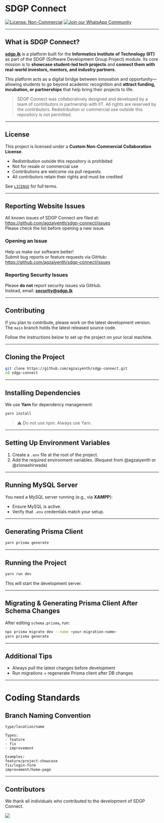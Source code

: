 # SDGP Connect

[![License: Non-Commercial](https://img.shields.io/badge/License-Non--Commercial-red)](https://github.com/agzaiyenth/SDGP-Connect/blob/main/LICENSE)
[![Join our WhatsApp Community](https://img.shields.io/badge/Join%20our%20WhatsApp%20Community-Click%20Here-brightgreen)](https://chat.whatsapp.com/IFJH9D1sbiT7OsNsBT4neT)

---

## What is SDGP Connect?

**[sdgp.lk](https://sdgp.lk)** is a platform built for the **Informatics Institute of Technology (IIT)** as part of the SDGP (Software Development Group Project) module. Its core mission is to **showcase student-led tech projects** and **connect them with real-world investors, mentors, and industry partners**.

This platform acts as a digital bridge between innovation and opportunity—allowing students to go beyond academic recognition and **attract funding, incubation, or partnerships** that help bring their projects to life.

> SDGP Connect was collaboratively designed and developed by a team of contributors in partnership with IIT. All rights are reserved by the contributors. Redistribution or commercial use outside this repository is not permitted.

---

## License

This project is licensed under a **Custom Non-Commercial Collaboration License**.

-  Redistribution outside this repository is prohibited  
-  Not for resale or commercial use  
-  Contributions are welcome via pull requests  
-  All contributors retain their rights and must be credited  

See [`LICENSE`](./LICENSE.md) for full terms.

---

## Reporting Website Issues

All known issues of SDGP Connect are filed at:  
https://github.com/agzaiyenth/sdgp-connect/issues  
Please check the list before opening a new issue.

### Opening an Issue

Help us make our software better!  
Submit bug reports or feature requests via GitHub:  
https://github.com/agzaiyenth/sdgp-connect/issues

### Reporting Security Issues

Please **do not** report security issues via GitHub.  
Instead, email: **[security@sdgp.lk](mailto:security@sdgp.lk)**

---

## Contributing

If you plan to contribute, please work on the latest development version. The `main` branch holds the latest released source code.

Follow the instructions below to set up the project on your local machine.

---

## Cloning the Project

```bash
git clone https://github.com/agzaiyenth/sdgp-connect.git
cd sdgp-connect
````

---

## Installing Dependencies

We use **Yarn** for dependency management:

```bash
yarn install
```

> ⚠️ Do not use npm. Always use Yarn.

---

## Setting Up Environment Variables

1. Create a `.env` file at the root of the project.
2. Add the required environment variables. (Request from @agzaiyenth or @zionashirwada)

---

## Running MySQL Server

You need a MySQL server running (e.g., via **XAMPP**):

* Ensure MySQL is active.
* Verify that `.env` credentials match your setup.

---

## Generating Prisma Client

```bash
yarn prisma generate
```

---

## Running the Project

```bash
yarn run dev
```

This will start the development server.

---

## Migrating & Generating Prisma Client After Schema Changes

After editing `schema.prisma`, run:

```bash
npx prisma migrate dev --name <your-migration-name>
yarn prisma generate
```

---

## Additional Tips

* Always pull the latest changes before development
* Run migrations + regenerate Prisma client after DB changes

---

# Coding Standards

## Branch Naming Convention

```
type/location/name

Types:
- feature
- fix
- improvement

Examples:
feature/project-showcase
fix/login-form
improvement/home-page
```

---
## Contributors

We thank all individuals who contributed to the development of SDGP Connect.

<!-- You can use contrib.rocks or list manually -->
<a href="https://github.com/agzaiyenth/SDGP-Connect/graphs/contributors">
  <img src="https://contrib.rocks/image?repo=agzaiyenth/SDGP-Connect" />
</a>